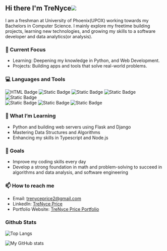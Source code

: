 
## Hi there I'm TreNyce![](https://user-images.githubusercontent.com/18350557/176309783-0785949b-9127-417c-8b55-ab5a4333674e.gif)

I am a freshman at University of Phoenix(UPOX) working towards my Bachelors in Computer Science. I mainly explore my freetime building projects, learning new technologies, and growing my skills to a software developer and data analytics(or analysis). 

### 🔭 Current Focus
- Learning: Deepening my knowledge in Python, and Web Development.
- Projects: Building apps and tools that solve real-world problems.

### 💻 Languages and Tools
![HTML Badge](https://img.shields.io/badge/%20%20%20%20%20%20%20%20%20html5-plain%20colored?style=for-the-badge&logo=html5&logoColor=white&color=%23E34F26)
![Static Badge](https://img.shields.io/badge/css3-plain?style=for-the-badge&logo=css3&logoColor=white&color=%231572B6) 
![Static Badge](https://img.shields.io/badge/javascript-plain?style=for-the-badge&logo=javascript&logoColor=white&color=%23F0DB4F)
![Static Badge](https://img.shields.io/badge/python-plain?style=for-the-badge&logo=python&logoColor=white&labelColor=%23386f9f&color=yellow) 
![Static Badge](https://img.shields.io/badge/typescript-plain?style=for-the-badge&logo=typescript&logoColor=white&color=%23007acc)  
![Static Badge](https://img.shields.io/badge/nodejs-plain?style=for-the-badge&logo=nodedotjs&logoColor=white&color=%235fa04e)
![Static Badge](https://img.shields.io/badge/firebase-plain?style=for-the-badge&logo=firebase&logoColor=white&color=%23ffa000) 
![Static Badge](https://img.shields.io/badge/mysql-plain?style=for-the-badge&logo=mysql&logoColor=white&labelColor=%23386f9f&color=orange) 



### 🌱 What I’m Learning
- Python and building web servers using Flask and Django
- Mastering Data Structures and Algorithms
- Enhancing my skills in Typescript and Node.js

### 🎯 Goals
- Improve my coding skills every day
- Develop a strong foundation in math and problem-solving to succeed in algorithms and data analysis, and software engineering

### 📫 How to reach me
- Email: trenyceprice2@gmail.com
- LinkedIn: [TreNyce Price](https://www.linkedin.com/in/trenyce-price-627627321/)
- Portfolio Website: [TreNyce Price Portfolio](https://portfolio-website-teal-xi-43.vercel.app/)

### Github Stats
![Top Langs](https://github-readme-stats.vercel.app/api/top-langs/?username=trenycecodes&hide_progress=true&theme=material-palenight)

![My GitHub stats](https://github-readme-stats.vercel.app/api?username=trenycecodes&show_icons=true&theme=material-palenight&hide=contribs,prs,issues)
